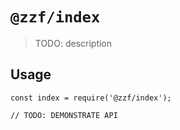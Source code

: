 # `@zzf/index`

> TODO: description

## Usage

```
const index = require('@zzf/index');

// TODO: DEMONSTRATE API
```
